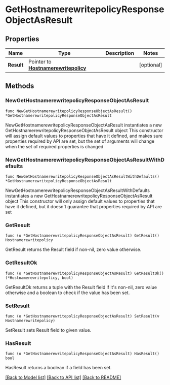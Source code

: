 # GetHostnamerewritepolicyResponseObjectAsResult

## Properties

Name | Type | Description | Notes
------------ | ------------- | ------------- | -------------
**Result** | Pointer to [**Hostnamerewritepolicy**](Hostnamerewritepolicy.md) |  | [optional] 

## Methods

### NewGetHostnamerewritepolicyResponseObjectAsResult

`func NewGetHostnamerewritepolicyResponseObjectAsResult() *GetHostnamerewritepolicyResponseObjectAsResult`

NewGetHostnamerewritepolicyResponseObjectAsResult instantiates a new GetHostnamerewritepolicyResponseObjectAsResult object
This constructor will assign default values to properties that have it defined,
and makes sure properties required by API are set, but the set of arguments
will change when the set of required properties is changed

### NewGetHostnamerewritepolicyResponseObjectAsResultWithDefaults

`func NewGetHostnamerewritepolicyResponseObjectAsResultWithDefaults() *GetHostnamerewritepolicyResponseObjectAsResult`

NewGetHostnamerewritepolicyResponseObjectAsResultWithDefaults instantiates a new GetHostnamerewritepolicyResponseObjectAsResult object
This constructor will only assign default values to properties that have it defined,
but it doesn't guarantee that properties required by API are set

### GetResult

`func (o *GetHostnamerewritepolicyResponseObjectAsResult) GetResult() Hostnamerewritepolicy`

GetResult returns the Result field if non-nil, zero value otherwise.

### GetResultOk

`func (o *GetHostnamerewritepolicyResponseObjectAsResult) GetResultOk() (*Hostnamerewritepolicy, bool)`

GetResultOk returns a tuple with the Result field if it's non-nil, zero value otherwise
and a boolean to check if the value has been set.

### SetResult

`func (o *GetHostnamerewritepolicyResponseObjectAsResult) SetResult(v Hostnamerewritepolicy)`

SetResult sets Result field to given value.

### HasResult

`func (o *GetHostnamerewritepolicyResponseObjectAsResult) HasResult() bool`

HasResult returns a boolean if a field has been set.


[[Back to Model list]](../README.md#documentation-for-models) [[Back to API list]](../README.md#documentation-for-api-endpoints) [[Back to README]](../README.md)


